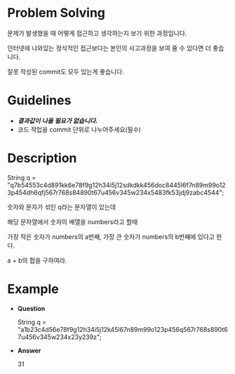 # Problem Solving
문제가 발생했을 때 어떻게 접근하고 생각하는지 보기 위한 과정입니다.

인터넷에 나와있는 정석적인 접근보다는 본인의 사고과정을 보여 줄 수 있다면 더 좋습니다.

잘못 작성된 commit도 모두 있는게 좋습니다.

# Guidelines
* ***결과값이 나올 필요가 없습니다.***
* 코드 작업을 commit 단위로 나누어주세요(필수)

# Description
String q = "q7b54553c4d891kk6e78f9g12h34i5j12sdkdkk456doc8445l6f7n89m99o123p454dh6qfj567r768s84890t67u456v345w234x5483fk53jdj9zabc4544";

숫자와 문자가 섞인 q라는 문자열이 있는데

해당 문자열에서 숫자의 배열을 numbers라고 할때

가장 작은 숫자가 numbers의 a번째, 가장 큰 숫자가 numbers의 b번째에 있다고 한다.

a + b의 합을 구하여라.

# Example

- **Question**

  String q = "a1b23c4d56e78f9g12h34i5j12k45l67n89m99o123p456q567r768s890t67u456v345w234x23y239z";
- **Answer**

  31
